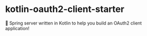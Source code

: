 # kotlin-oauth2-client-starter

🌿 Spring server written in Kotlin to help you build an OAuth2 client application!
